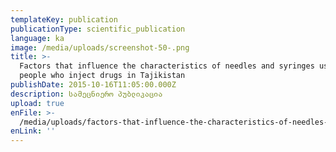 ```yaml
---
templateKey: publication
publicationType: scientific_publication
language: ka
image: /media/uploads/screenshot-50-.png
title: >-
  Factors that influence the characteristics of needles and syringes used by
  people who inject drugs in Tajikistan
publishDate: 2015-10-16T11:05:00.000Z
description: სამეცნიერო პუბლიკაცია
upload: true
enFile: >-
  /media/uploads/factors-that-influence-the-characteristics-of-needles-and-syringes-used-by-people-who-inject-drugs-in-tajikistan.pdf
enLink: ''
---
```


